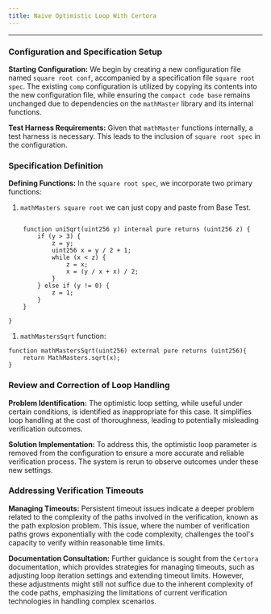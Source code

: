 ```yaml
---
title: Naive Optimistic Loop With Certora
---
```


---


### Configuration and Specification Setup

**Starting Configuration:**
We begin by creating a new configuration file named `square root conf`, accompanied by a specification file `square root spec`. The existing `comp` configuration is utilized by copying its contents into the new configuration file, while ensuring the `compact code base` remains unchanged due to dependencies on the `mathMaster` library and its internal functions.

**Test Harness Requirements:**
Given that `mathMaster` functions internally, a test harness is necessary. This leads to the inclusion of `square root spec` in the configuration.

### Specification Definition

**Defining Functions:**
In the `square root spec`, we incorporate two primary functions:

1. `mathMasters square root` we can just copy and paste from Base Test.


```solidity

    function uniSqrt(uint256 y) internal pure returns (uint256 z) {
        if (y > 3) {
            z = y;
            uint256 x = y / 2 + 1;
            while (x < z) {
                z = x;
                x = (y / x + x) / 2;
            }
        } else if (y != 0) {
            z = 1;
        }
    }

} 

```

1. `mathMastersSqrt` function:


```solidity
function mathMastersSqrt(uint256) external pure returns (uint256){
    return MathMasters.sqrt(x);
}
```



### Review and Correction of Loop Handling

**Problem Identification:**
The optimistic loop setting, while useful under certain conditions, is identified as inappropriate for this case. It simplifies loop handling at the cost of thoroughness, leading to potentially misleading verification outcomes.

**Solution Implementation:**
To address this, the optimistic loop parameter is removed from the configuration to ensure a more accurate and reliable verification process. The system is rerun to observe outcomes under these new settings.

### Addressing Verification Timeouts

**Managing Timeouts:**
Persistent timeout issues indicate a deeper problem related to the complexity of the paths involved in the verification, known as the path explosion problem. This issue, where the number of verification paths grows exponentially with the code complexity, challenges the tool's capacity to verify within reasonable time limits.

**Documentation Consultation:**
Further guidance is sought from the `Certora` documentation, which provides strategies for managing timeouts, such as adjusting loop iteration settings and extending timeout limits. However, these adjustments might still not suffice due to the inherent complexity of the code paths, emphasizing the limitations of current verification technologies in handling complex scenarios.